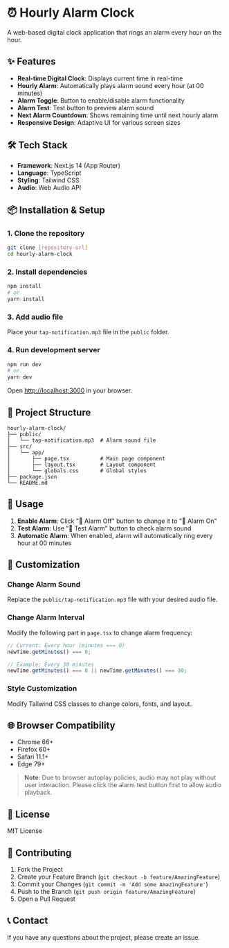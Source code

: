 # ⏰ Hourly Alarm Clock

A web-based digital clock application that rings an alarm every hour on the hour.

## ✨ Features

- **Real-time Digital Clock**: Displays current time in real-time
- **Hourly Alarm**: Automatically plays alarm sound every hour (at 00 minutes)
- **Alarm Toggle**: Button to enable/disable alarm functionality
- **Alarm Test**: Test button to preview alarm sound
- **Next Alarm Countdown**: Shows remaining time until next hourly alarm
- **Responsive Design**: Adaptive UI for various screen sizes

## 🛠️ Tech Stack

- **Framework**: Next.js 14 (App Router)
- **Language**: TypeScript
- **Styling**: Tailwind CSS
- **Audio**: Web Audio API

## 📦 Installation & Setup

### 1. Clone the repository

```bash
git clone [repository-url]
cd hourly-alarm-clock
```

### 2. Install dependencies

```bash
npm install
# or
yarn install
```

### 3. Add audio file

Place your `tap-notification.mp3` file in the `public` folder.

### 4. Run development server

```bash
npm run dev
# or
yarn dev
```

Open [http://localhost:3000](http://localhost:3000) in your browser.

## 📁 Project Structure

```
hourly-alarm-clock/
├── public/
│   └── tap-notification.mp3  # Alarm sound file
├── src/
│   └── app/
│       ├── page.tsx          # Main page component
│       ├── layout.tsx        # Layout component
│       └── globals.css       # Global styles
├── package.json
└── README.md
```

## 🎯 Usage

1. **Enable Alarm**: Click "🔕 Alarm Off" button to change it to "🔔 Alarm On"
2. **Test Alarm**: Use "🎵 Test Alarm" button to check alarm sound
3. **Automatic Alarm**: When enabled, alarm will automatically ring every hour at 00 minutes

## 🔧 Customization

### Change Alarm Sound

Replace the `public/tap-notification.mp3` file with your desired audio file.

### Change Alarm Interval

Modify the following part in `page.tsx` to change alarm frequency:

```typescript
// Current: Every hour (minutes === 0)
newTime.getMinutes() === 0;

// Example: Every 30 minutes
newTime.getMinutes() === 0 || newTime.getMinutes() === 30;
```

### Style Customization

Modify Tailwind CSS classes to change colors, fonts, and layout.

## 🌐 Browser Compatibility

- Chrome 66+
- Firefox 60+
- Safari 11.1+
- Edge 79+

> **Note**: Due to browser autoplay policies, audio may not play without user interaction. Please click the alarm test button first to allow audio playback.

## 📝 License

MIT License

## 🤝 Contributing

1. Fork the Project
2. Create your Feature Branch (`git checkout -b feature/AmazingFeature`)
3. Commit your Changes (`git commit -m 'Add some AmazingFeature'`)
4. Push to the Branch (`git push origin feature/AmazingFeature`)
5. Open a Pull Request

## 📞 Contact

If you have any questions about the project, please create an issue.
